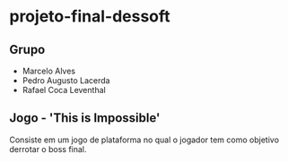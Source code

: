 # projeto-final-dessoft

## Grupo
- Marcelo Alves
- Pedro Augusto Lacerda
- Rafael Coca Leventhal

## Jogo - 'This is Impossible'
Consiste em um jogo de plataforma no qual o jogador tem como objetivo derrotar o boss final.